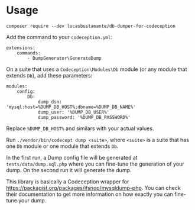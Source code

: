 # Usage

`composer require --dev lucasbustamante/db-dumper-for-codeception`

Add the command to your `codeception.yml`:
```
extensions:
    commands:
        - DumpGenerator\GenerateDump
```

On a suite that uses a `Codeception\Modules\Db` module (or any module that extends `Db`), add these parameters:

```
modules:
    config:
        Db:
            dump_dsn: 'mysql:host=%DUMP_DB_HOST%;dbname=%DUMP_DB_NAME%'
            dump_user: '%DUMP_DB_USER%'
            dump_password: '%DUMP_DB_PASSWORD%'
```

Replace `%DUMP_DB_HOST%` and similars with your actual values.

Run `./vendor/bin/codecept dump <suite>`, where `<suite>` is a suite that has one `Db` module or one module that extends `Db`.

In the first run, a Dump config file will be generated at `tests/data/dump.sql.php` where you can fine-tune the generation of your dump. On the second run it will generate the dump.

This library is basically a Codeception wrapper for https://packagist.org/packages/ifsnop/mysqldump-php. You can check their documentation to get more information on how exactly you can fine-tune your dump.
